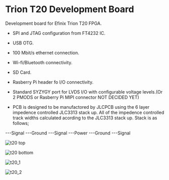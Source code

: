 # Trion T20 Development Board

Development board for Efinix Trion T20 FPGA.

- SPI and JTAG configuration from FT4232 IC.

- USB OTG.

- 100 Mbit/s ethernet connection.

- Wi-fi/Bluetooth connectivity.

- SD Card.

- Rasberry Pi header fo I/O connectivity.

- Standard SYZYGY port for LVDS I/O with configurable voltage levels.(Or 2 PMODS or Rasberry Pi MIPI connector NOT DECIDED YET)

- PCB is designed to be manufactored by JLCPCB using the 6 layer impedence controlled JLC3313 stack up. All of the impedence controlled track widths calculated acording to the JLC3313 stack up. Stack is as follows;

---Signal
---Ground
---Signal
---Power
---Ground
---Signal

![t20 top](https://user-images.githubusercontent.com/79105578/221904231-6ed081d1-3776-47bf-bb15-15c087bf4cc6.PNG)

![t20 bottom](https://user-images.githubusercontent.com/79105578/221904371-238db9cc-388a-4ff9-8e5b-73a5268bd3ac.PNG)

![t20_1](https://user-images.githubusercontent.com/79105578/221904096-0a1442be-b596-4255-af8d-73d2c7108498.PNG)

![t20_2](https://user-images.githubusercontent.com/79105578/221904178-fa9e536f-52f1-4a69-9ac7-aa6426c6bf64.PNG)
